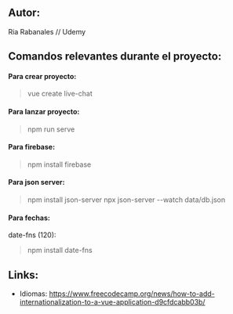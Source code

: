 ## Autor:
Ria Rabanales // Udemy

## Comandos relevantes durante el proyecto:
#### Para crear proyecto:
> vue create live-chat

#### Para lanzar proyecto:
> npm run serve

#### Para firebase:
> npm install firebase


#### Para json server:
> npm install json-server
> npx json-server --watch data/db.json

#### Para fechas:
date-fns (120):
> npm install date-fns

## Links:
* Idiomas: https://www.freecodecamp.org/news/how-to-add-internationalization-to-a-vue-application-d9cfdcabb03b/